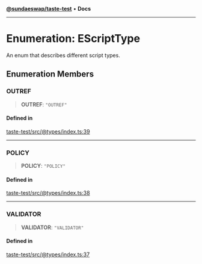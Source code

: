 [**@sundaeswap/taste-test**](../README.md) • **Docs**

***

# Enumeration: EScriptType

An enum that describes different script types.

## Enumeration Members

### OUTREF

> **OUTREF**: `"OUTREF"`

#### Defined in

[taste-test/src/@types/index.ts:39](https://github.com/SundaeSwap-finance/sundae-sdk/blob/main/packages/taste-test/src/@types/index.ts#L39)

***

### POLICY

> **POLICY**: `"POLICY"`

#### Defined in

[taste-test/src/@types/index.ts:38](https://github.com/SundaeSwap-finance/sundae-sdk/blob/main/packages/taste-test/src/@types/index.ts#L38)

***

### VALIDATOR

> **VALIDATOR**: `"VALIDATOR"`

#### Defined in

[taste-test/src/@types/index.ts:37](https://github.com/SundaeSwap-finance/sundae-sdk/blob/main/packages/taste-test/src/@types/index.ts#L37)
